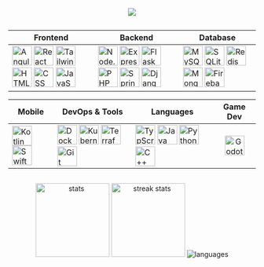 <div align="center">
  <img src="https://profile-counter.glitch.me/noureddine-t/count.svg?" />
</div>

##

<div align="center">

| Frontend | Backend | Database |
|----------|---------|----------|
| <img src="https://cdn.jsdelivr.net/gh/devicons/devicon/icons/angular/angular-original.svg" height="40" alt="Angular logo"/> <img src="https://cdn.jsdelivr.net/gh/devicons/devicon/icons/react/react-original.svg" height="40" alt="React logo"/> <img src="https://cdn.jsdelivr.net/gh/devicons/devicon/icons/tailwindcss/tailwindcss-original.svg" height="40" alt="Tailwind CSS logo"/> <img src="https://cdn.jsdelivr.net/gh/devicons/devicon/icons/html5/html5-original.svg" height="40" alt="HTML logo"/> <img src="https://cdn.jsdelivr.net/gh/devicons/devicon/icons/css3/css3-original.svg" height="40" alt="CSS logo"/> <img src="https://cdn.jsdelivr.net/gh/devicons/devicon/icons/javascript/javascript-original.svg" height="40" alt="JavaScript logo"/> | <img src="https://cdn.jsdelivr.net/gh/devicons/devicon/icons/nodejs/nodejs-original.svg" height="40" alt="Node.js logo"/> <img src="https://cdn.jsdelivr.net/gh/devicons/devicon/icons/express/express-original.svg" height="40" alt="Express logo"/> <img src="https://cdn.jsdelivr.net/gh/devicons/devicon/icons/flask/flask-original.svg" height="40" alt="Flask logo"/> <img src="https://cdn.jsdelivr.net/gh/devicons/devicon/icons/php/php-original.svg" height="40" alt="PHP logo"/> <img src="https://cdn.jsdelivr.net/gh/devicons/devicon/icons/spring/spring-original.svg" height="40" alt="Spring logo"/> <img src="https://cdn.jsdelivr.net/gh/devicons/devicon/icons/django/django-plain.svg" height="40" alt="Django logo"/> | <img src="https://cdn.jsdelivr.net/gh/devicons/devicon/icons/mysql/mysql-original.svg" height="40" alt="MySQL logo"/> <img src="https://cdn.jsdelivr.net/gh/devicons/devicon/icons/sqlite/sqlite-original.svg" height="40" alt="SQLite logo"/> <img src="https://cdn.jsdelivr.net/gh/devicons/devicon/icons/redis/redis-original.svg" height="40" alt="Redis logo"/> <img src="https://cdn.jsdelivr.net/gh/devicons/devicon/icons/mongodb/mongodb-original.svg" height="40" alt="MongoDB logo"/> <img src="https://cdn.jsdelivr.net/gh/devicons/devicon/icons/firebase/firebase-plain.svg" height="40" alt="Firebase logo"/> |

| Mobile | DevOps & Tools | Languages | Game Dev |
|--------|----------------|-----------|----------|
| <img src="https://cdn.jsdelivr.net/gh/devicons/devicon/icons/kotlin/kotlin-original.svg" height="40" alt="Kotlin logo"/> <img src="https://cdn.jsdelivr.net/gh/devicons/devicon/icons/swift/swift-original.svg" height="40" alt="Swift logo"/> | <img src="https://cdn.jsdelivr.net/gh/devicons/devicon/icons/docker/docker-original.svg" height="40" alt="Docker logo"/> <img src="https://cdn.jsdelivr.net/gh/devicons/devicon/icons/kubernetes/kubernetes-plain.svg" height="40" alt="Kubernetes logo"/> <img src="https://cdn.jsdelivr.net/gh/devicons/devicon/icons/terraform/terraform-original.svg" height="40" alt="Terraform logo"/> <img src="https://cdn.jsdelivr.net/gh/devicons/devicon/icons/git/git-original.svg" height="40" alt="Git logo"/> | <img src="https://cdn.jsdelivr.net/gh/devicons/devicon/icons/typescript/typescript-original.svg" height="40" alt="TypScript logo"/> <img src="https://cdn.jsdelivr.net/gh/devicons/devicon/icons/java/java-original.svg" height="40" alt="Java logo"/> <img src="https://cdn.jsdelivr.net/gh/devicons/devicon/icons/python/python-original.svg" height="40" alt="Python logo"/> <img src="https://cdn.jsdelivr.net/gh/devicons/devicon/icons/cplusplus/cplusplus-original.svg" height="40" alt="C++ logo"/> | <div align="center"><img src="https://cdn.jsdelivr.net/gh/devicons/devicon/icons/godot/godot-original.svg" height="40" alt="Godot logo"/></div> |

</div>

##

<div align="center">
  
  <img src="https://github-readme-stats.vercel.app/api?username=noureddine-t&show_icons=true&count_private=true&theme=dark&hide_border=true&cache_seconds=1800" height="150" alt="stats" />

  <img src="https://streak-stats.demolab.com?user=noureddine-t&mode=daily&theme=dark&hide_border=true&border_radius=5&cache_seconds=1800" height="150" alt="streak stats" />

  <img src="https://github-readme-stats.vercel.app/api/top-langs?username=noureddine-t&layout=compact&theme=dark&hide_border=true&langs_count=10&card_width=400&cache_seconds=1800" alt="languages" />
  
</div>

